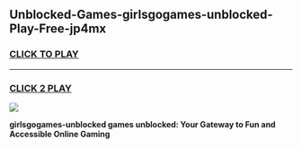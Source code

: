 
## Unblocked-Games-girlsgogames-unblocked-Play-Free-jp4mx
<h3>
<a href="https://premium76.site?title=girlsgogames-unblocked&ref=12A">CLICK TO PLAY</a></h3>
<hr>

<h3>
<a href="https://premium76.site?title=girlsgogames-unblocked&ref=12A">CLICK 2 PLAY</a>
  
</h3>

<a href="https://premium76.site?title=girlsgogames-unblocked&ref=12A"><img src="https://clearcache.store/games.png"></a>


**girlsgogames-unblocked games unblocked: Your Gateway to Fun and Accessible Online Gaming**
